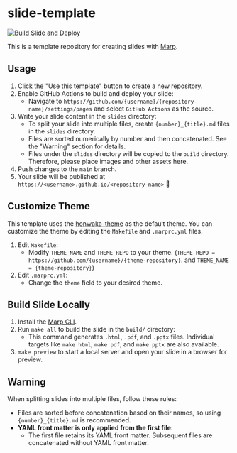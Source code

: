 # slide-template

[![Build Slide and Deploy](https://github.com/abap34/LT-template/actions/workflows/build.yaml/badge.svg)](https://github.com/abap34/LT-template/actions/workflows/build.yaml)

This is a template repository for creating slides with [Marp](https://marp.app/).

## Usage

1. Click the "Use this template" button to create a new repository.
2. Enable GitHub Actions to build and deploy your slide:
   - Navigate to `https://github.com/{username}/{repository-name}/settings/pages` and select `GitHub Actions` as the source.
3. Write your slide content in the `slides` directory:
   - To split your slide into multiple files, create `{number}_{title}.md` files in the `slides` directory.
   - Files are sorted numerically by number and then concatenated. See the "Warning" section for details.
   - Files under the `slides` directory will be copied to the `build` directory. Therefore, please place images and other assets here.
4. Push changes to the `main` branch.
5. Your slide will be published at `https://<username>.github.io/<repository-name>` 🤗

## Customize Theme

This template uses the [honwaka-theme](https://github.com/abap34/honwaka-theme) as the default theme. You can customize the theme by editing the `Makefile` and `.marprc.yml` files.

1. Edit `Makefile`:
   - Modify `THEME_NAME` and `THEME_REPO` to your theme. (`THEME_REPO = https://github.com/{username}/{theme-repository}`. and `THEME_NAME = {theme-repository}`)
2. Edit `.marprc.yml`:
   - Change the `theme` field to your desired theme.

## Build Slide Locally

1. Install the [Marp CLI](https://github.com/marp-team/marp-cli).
2. Run `make all` to build the slide in the `build/` directory:
   - This command generates `.html`, `.pdf`, and `.pptx` files. Individual targets like `make html`, `make pdf`, and `make pptx` are also available.
3. `make preview` to start a local server and open your slide in a browser for preview.

## Warning

When splitting slides into multiple files, follow these rules:

- Files are sorted before concatenation based on their names, so using `{number}_{title}.md` is recommended.
- **YAML front matter is only applied from the first file**:
  - The first file retains its YAML front matter. Subsequent files are concatenated without YAML front matter.
